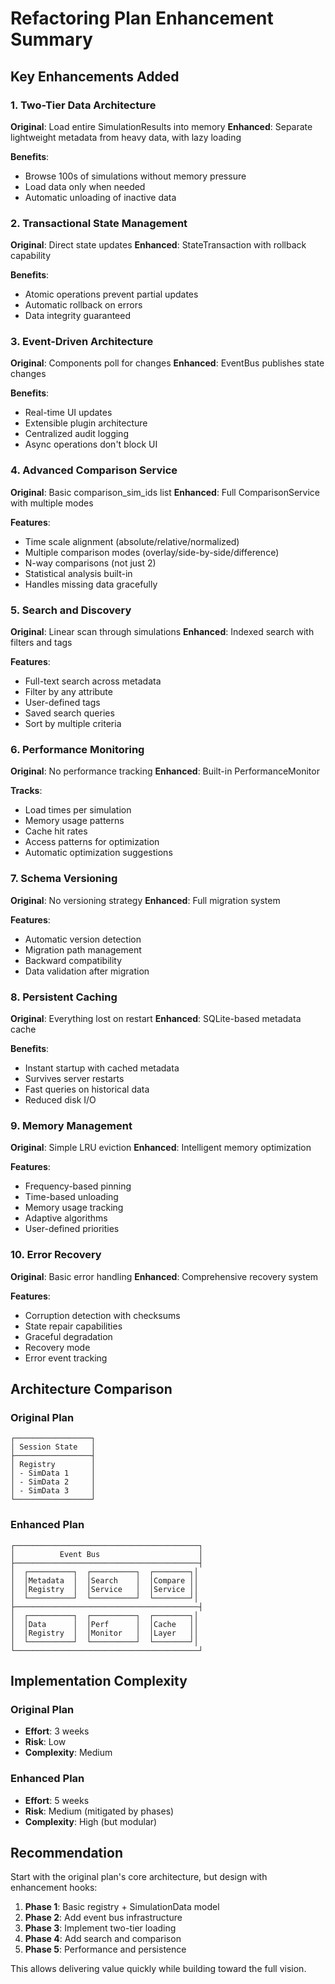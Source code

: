 # Refactoring Plan Enhancement Summary

## Key Enhancements Added

### 1. Two-Tier Data Architecture
**Original**: Load entire SimulationResults into memory
**Enhanced**: Separate lightweight metadata from heavy data, with lazy loading

**Benefits**:
- Browse 100s of simulations without memory pressure
- Load data only when needed
- Automatic unloading of inactive data

### 2. Transactional State Management
**Original**: Direct state updates
**Enhanced**: StateTransaction with rollback capability

**Benefits**:
- Atomic operations prevent partial updates
- Automatic rollback on errors
- Data integrity guaranteed

### 3. Event-Driven Architecture
**Original**: Components poll for changes
**Enhanced**: EventBus publishes state changes

**Benefits**:
- Real-time UI updates
- Extensible plugin architecture
- Centralized audit logging
- Async operations don't block UI

### 4. Advanced Comparison Service
**Original**: Basic comparison_sim_ids list
**Enhanced**: Full ComparisonService with multiple modes

**Features**:
- Time scale alignment (absolute/relative/normalized)
- Multiple comparison modes (overlay/side-by-side/difference)
- N-way comparisons (not just 2)
- Statistical analysis built-in
- Handles missing data gracefully

### 5. Search and Discovery
**Original**: Linear scan through simulations
**Enhanced**: Indexed search with filters and tags

**Features**:
- Full-text search across metadata
- Filter by any attribute
- User-defined tags
- Saved search queries
- Sort by multiple criteria

### 6. Performance Monitoring
**Original**: No performance tracking
**Enhanced**: Built-in PerformanceMonitor

**Tracks**:
- Load times per simulation
- Memory usage patterns
- Cache hit rates
- Access patterns for optimization
- Automatic optimization suggestions

### 7. Schema Versioning
**Original**: No versioning strategy
**Enhanced**: Full migration system

**Features**:
- Automatic version detection
- Migration path management
- Backward compatibility
- Data validation after migration

### 8. Persistent Caching
**Original**: Everything lost on restart
**Enhanced**: SQLite-based metadata cache

**Benefits**:
- Instant startup with cached metadata
- Survives server restarts
- Fast queries on historical data
- Reduced disk I/O

### 9. Memory Management
**Original**: Simple LRU eviction
**Enhanced**: Intelligent memory optimization

**Features**:
- Frequency-based pinning
- Time-based unloading
- Memory usage tracking
- Adaptive algorithms
- User-defined priorities

### 10. Error Recovery
**Original**: Basic error handling
**Enhanced**: Comprehensive recovery system

**Features**:
- Corruption detection with checksums
- State repair capabilities
- Graceful degradation
- Recovery mode
- Error event tracking

## Architecture Comparison

### Original Plan
```
┌─────────────────┐
│ Session State   │
├─────────────────┤
│ Registry        │
│ - SimData 1     │
│ - SimData 2     │
│ - SimData 3     │
└─────────────────┘
```

### Enhanced Plan
```
┌─────────────────────────────────────────┐
│          Event Bus                      │
├─────────────────────────────────────────┤
│  ┌──────────┐  ┌──────────┐  ┌────────┐│
│  │Metadata  │  │Search    │  │Compare ││
│  │Registry  │  │Service   │  │Service ││
│  └──────────┘  └──────────┘  └────────┘│
├─────────────────────────────────────────┤
│  ┌──────────┐  ┌──────────┐  ┌────────┐│
│  │Data      │  │Perf      │  │Cache   ││
│  │Registry  │  │Monitor   │  │Layer   ││
│  └──────────┘  └──────────┘  └────────┘│
└─────────────────────────────────────────┘
```

## Implementation Complexity

### Original Plan
- **Effort**: 3 weeks
- **Risk**: Low
- **Complexity**: Medium

### Enhanced Plan
- **Effort**: 5 weeks
- **Risk**: Medium (mitigated by phases)
- **Complexity**: High (but modular)

## Recommendation

Start with the original plan's core architecture, but design with enhancement hooks:

1. **Phase 1**: Basic registry + SimulationData model
2. **Phase 2**: Add event bus infrastructure
3. **Phase 3**: Implement two-tier loading
4. **Phase 4**: Add search and comparison
5. **Phase 5**: Performance and persistence

This allows delivering value quickly while building toward the full vision.